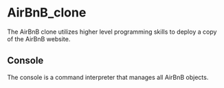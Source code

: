 # AirBnB_clone
The AirBnB clone utilizes higher level programming skills to deploy a copy of the AirBnB website.

## Console
The console is a command interpreter that manages all AirBnB objects.